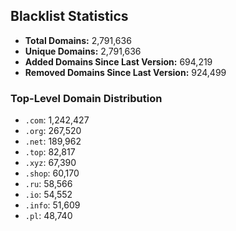 ## Blacklist Statistics

- **Total Domains:** 2,791,636
- **Unique Domains:** 2,791,636
- **Added Domains Since Last Version:** 694,219
- **Removed Domains Since Last Version:** 924,499

### Top-Level Domain Distribution

-  `.com`: 1,242,427
-  `.org`: 267,520
-  `.net`: 189,962
-  `.top`: 82,817
-  `.xyz`: 67,390
-  `.shop`: 60,170
-  `.ru`: 58,566
-  `.io`: 54,552
-  `.info`: 51,609
-  `.pl`: 48,740
